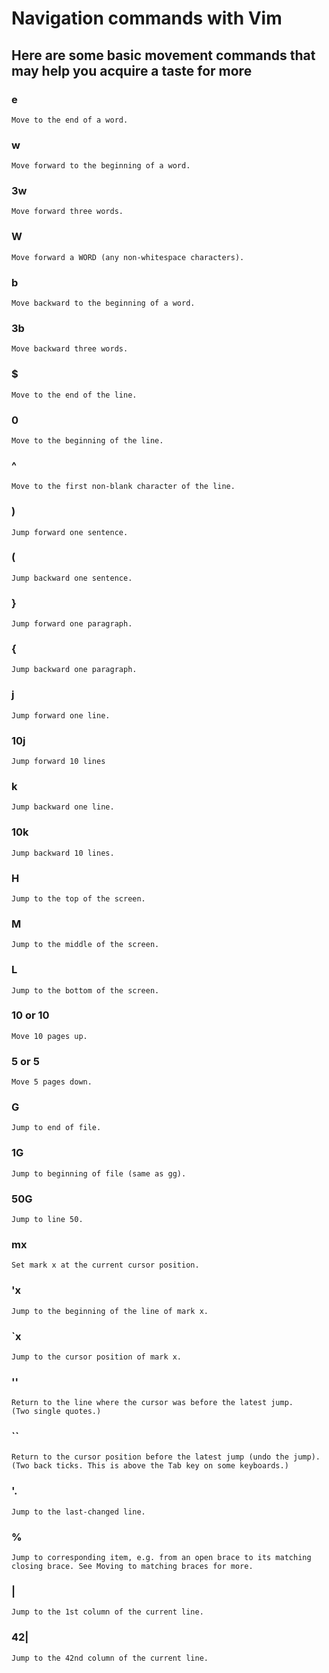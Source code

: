 # Navigation commands with Vim

## Here are some basic movement commands that may help you acquire a taste for more

### e

    Move to the end of a word. 

### w

    Move forward to the beginning of a word. 

### 3w

    Move forward three words. 

### W

    Move forward a WORD (any non-whitespace characters). 

### b

    Move backward to the beginning of a word. 

### 3b

    Move backward three words. 

### $

    Move to the end of the line. 

### 0

    Move to the beginning of the line. 

### ^

    Move to the first non-blank character of the line. 

### )

    Jump forward one sentence. 

### (

    Jump backward one sentence. 

### }

    Jump forward one paragraph. 

### {

    Jump backward one paragraph. 

### j

    Jump forward one line. 

### 10j

    Jump forward 10 lines 

### k

    Jump backward one line. 

### 10k

    Jump backward 10 lines. 

### H

    Jump to the top of the screen. 

### M

    Jump to the middle of the screen. 

### L

    Jump to the bottom of the screen. 

### 10<PageUp> or 10<CTRL-B>

    Move 10 pages up. 

### 5<PageDown> or 5<CTRL-F>

    Move 5 pages down. 

### G

    Jump to end of file. 

### 1G

    Jump to beginning of file (same as gg). 

### 50G

    Jump to line 50. 

### mx

    Set mark x at the current cursor position. 

### 'x

    Jump to the beginning of the line of mark x. 

### `x

    Jump to the cursor position of mark x. 

### ''

    Return to the line where the cursor was before the latest jump. 
    (Two single quotes.) 

### ``

    Return to the cursor position before the latest jump (undo the jump). 
    (Two back ticks. This is above the Tab key on some keyboards.) 

### '.

    Jump to the last-changed line. 

### %

    Jump to corresponding item, e.g. from an open brace to its matching closing brace. See Moving to matching braces for more. 

### |

    Jump to the 1st column of the current line. 

### 42|

    Jump to the 42nd column of the current line.
